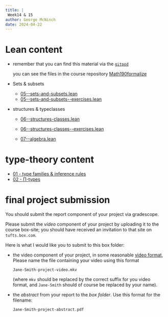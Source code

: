 ```yaml
---
title: |
 Week14 & 15
author: George McNinch  
date: 2024-04-22
---
```



# Lean content

- remember that you can find this material via the [`gitpod`](https://gitpod.io/#https://github.com/gmcninch-tufts/math190formalize/)

  you can see the files in the course repository [Math190formalize](https://github.com/gmcninch-tufts/math190formalize/)

- Sets & subsets
 
  
 
   - [05--sets-and-subsets.lean](https://github.com/gmcninch-tufts/math190formalize/blob/main/Math190formalize/05--sets-and-subsets.lean)
   - [05--sets-and-subsets--exercises.lean](https://github.com/gmcninch-tufts/math190formalize/blob/main/Math190formalize/05--sets-and-subsets--exercises.lean)
 
- structures & typeclasses

   - [06--structures-classes.lean](https://github.com/gmcninch-tufts/math190formalize/blob/main/Math190formalize/06--structures-classes.lean)
   - [06--structures-classes--exercises.lean](https://github.com/gmcninch-tufts/math190formalize/blob/main/Math190formalize/06--structures-classes--exercises.lean)

   - [07--algebra.lean](https://github.com/gmcninch-tufts/math190formalize/blob/main/Math190formalize/07--algebra.lean)



# type-theory content

- [01 - type families & inference rules](/course-contents/notes-formal-01.html)
- [02 - Π-types](/course-contents/notes-formal-02.html)


# final project submission

  You should submit the report component of your project via gradescope.

  Please submit the *video* component of your project by uploading it
  to the course box-site; you should have received an invitation to
  that site on `tufts.box.com`.

  
  Here is what I would like you to submit to this box folder:
  
  - the video component of your project, in some reasonable [video
    format](https://en.wikipedia.org/wiki/Video_file_format), Please
    name the file containing your video using this format
	
	```
	Jane-Smith-project-video.mkv
	```
	
	(where `mkv` should be replaced by the correct suffix for you
	video format, and `Jane-Smith` should of course be replaced by
	your name).
	
  - the *abstract* from your report to the *box folder*. Use this format
	for the filename:
	
	```
	Jane-Smith-project-abstract.pdf
	```
